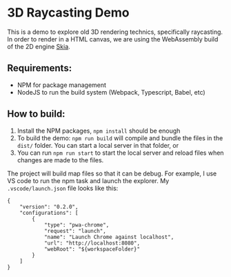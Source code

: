 # 3D Raycasting Demo

This is a demo to explore old 3D rendering technics, specifically raycasting. In order to render in a HTML canvas, we are using the WebAssembly build of the 2D engine [Skia](https://skia.org/).

## Requirements:

* NPM for package management
* NodeJS to run the build system (Webpack, Typescript, Babel, etc)

## How to build:

1. Install the NPM packages, `npm install` should be enough
2. To build the demo: `npm run build` will compile and bundle the files in the `dist/` folder. You can start a local server in that folder, or
3. You can run `npm run start` to start the local server and reload files when changes are made to the files.

The project will build map files so that it can be debug. For example, I use VS code to run the npm task and launch the explorer. My `.vscode/launch.json` file looks like this:

```
{
    "version": "0.2.0",
    "configurations": [
        {
            "type": "pwa-chrome",
            "request": "launch",
            "name": "Launch Chrome against localhost",
            "url": "http://localhost:8080",
            "webRoot": "${workspaceFolder}"
        }
    ]
}
```
